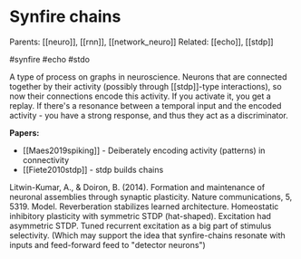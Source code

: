 # Synfire chains

Parents: [[neuro]], [[rnn]], [[network_neuro]]
Related: [[echo]], [[stdp]]

#synfire #echo #stdo

A type of process on graphs in neuroscience. Neurons that are connected together by their activity (possibly through [[stdp]]-type interactions), so now their connections encode this activity. If you activate it, you get a replay. If there's a resonance between a temporal input and the encoded activity - you have a strong response, and thus they act as a discriminator.

**Papers:**
* [[Maes2019spiking]] - Deiberately encoding activity (patterns) in connectivity
* [[Fiete2010stdp]] - stdp builds chains

Litwin-Kumar, A., & Doiron, B. (2014). Formation and maintenance of neuronal assemblies through synaptic plasticity. Nature communications, 5, 5319.
Model. Reverberation stabilizes learned architecture.  Homeostatic inhibitory plasticity with symmetric STDP (hat-shaped). Excitation had asymmetric STDP. Tuned recurrent excitation as a big part of stimulus selectivity. (Which may support the idea that synfire-chains resonate with inputs and feed-forward feed to "detector neurons")
